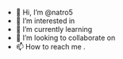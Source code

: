 - 👋 Hi, I’m @natro5 
- 👀 I’m interested in 
- 🌱 I’m currently learning 
- 💞️ I’m looking to collaborate on 
- 📫 How to reach me .

<!---
natro5/natro5 is a ✨ special ✨ repository because its `README.md` (this file) appears on your GitHub profile.
You can click the Preview link to take a look at your changes.
--->
